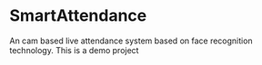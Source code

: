 # SmartAttendance
An cam based live attendance system based on face recognition technology. This is a demo project
